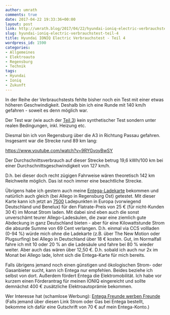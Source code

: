 ```yaml
---
author: umrath
comments: true
date: 2017-04-22 19:33:36+00:00
layout: post
link: http://umrath.blog/2017/04/22/hyundai-ioniq-electric-verbrauchstest-teil-4/
slug: hyundai-ioniq-electric-verbrauchstest-teil-4
title: Hyundai IONIQ Electric Verbrauchstest - Teil 4
wordpress_id: 1590
categories:
- Allgemeines
- Elektroauto
- Regensburg
- Technik
tags:
- Hyundai
- Ioniq
- Zukunft
---
```


In der Reihe der Verbrauchstests fehlte bisher noch ein Test mit einer etwas höheren Geschwindigkeit. Deshalb bin ich eine Runde mit 140 km/h gefahren - soweit es denn möglich war.

Der Test war (wie auch der [Teil 3](https://umrath.wordpress.com/2017/04/21/hyundai-ioniq-electric-verbrauchstest-teil-3/)) kein synthetischer Test sondern unter realen Bedingungen, inkl. Heizung etc.

Diesmal bin ich von Regensburg über die A3 in Richtung Passau gefahren. Insgesamt war die Strecke rund 89 km lang:

https://www.youtube.com/watch?v=9RYGvoyBwSY

Der Durchschnittsverbrauch auf dieser Strecke betrug 19,6 kWh/100 km bei einer Durchschnittsgeschwindigkeit von 127 km/h.

D.h. bei dieser doch recht zügigen Fahrweise wären theoretisch 142 km Reichweite möglich. Das ist noch immer eine beachtliche Strecke.

Übrigens habe ich gestern auch meine [Entega-Ladekarte](https://www.entega.de/energie-sparen/ladestation-elektroauto/) bekommen und natürlich auch gleich (bei Allego in Regensburg Ost) getestet. Mit dieser Karte kann ich jetzt an [7500](https://www.entega.de/fileadmin/downloads/EN256364_Liste_Roaming_Partner_Ladekarte_2017.pdf) Ladepunkten in Europa (vorwiegend Deutschland und Benelux) für den Flatrate-Preis von 25 € (für nicht-Kunden 30 €) im Monat Strom laden. Mit dabei sind eben auch die sonst unverschämt teurer Allego-Ladesäulen, die zwar eine ziemlich gute Abdeckung in ganz Deutschland bieten - aber für eine Kilowattstunde Strom die absurde Summe von 69 Cent verlangen. D.h. einmal via CCS vollladen (0-94 %) würde mich ohne die Ladekarte (z.B. über The New Motion oder Plugsurfing) bei Allego in Deutschland über 18 € kosten. Gut, im Normalfall fahre ich mit 10 oder 20 % an die Ladesäule und fahre bei 80 % wieder weiter. Aber auch das wären über 12,50 €. D.h. sobald ich auch nur 2x im Monat bei Allego lade, lohnt sich die Entega-Karte für mich bereits.

Falls übrigens jemand noch einen günstigen und ökologischen Strom- oder Gasanbieter sucht, kann ich Entega nur empfehlen. Beides beziehe ich selbst von dort. Außerdem fördert Entega die Elektromobilität. Ich habe vor kurzem einen Förderantrag für meinen IONIQ eingereicht und sollte demnächst 400 € zusätzliche Elektroautoprämie bekommen.

Wer Interesse hat (schamlose Werbung): [Entega Freunde werben Freunde
](https://www.entega.de/freunde-werben-freunde/?fwf=g6WhUq)(Falls jemand über diesen Link Strom oder Gas bei Entega bestellt, bekomme ich dafür eine Gutschrift von 70 € auf mein Entega-Konto.)
